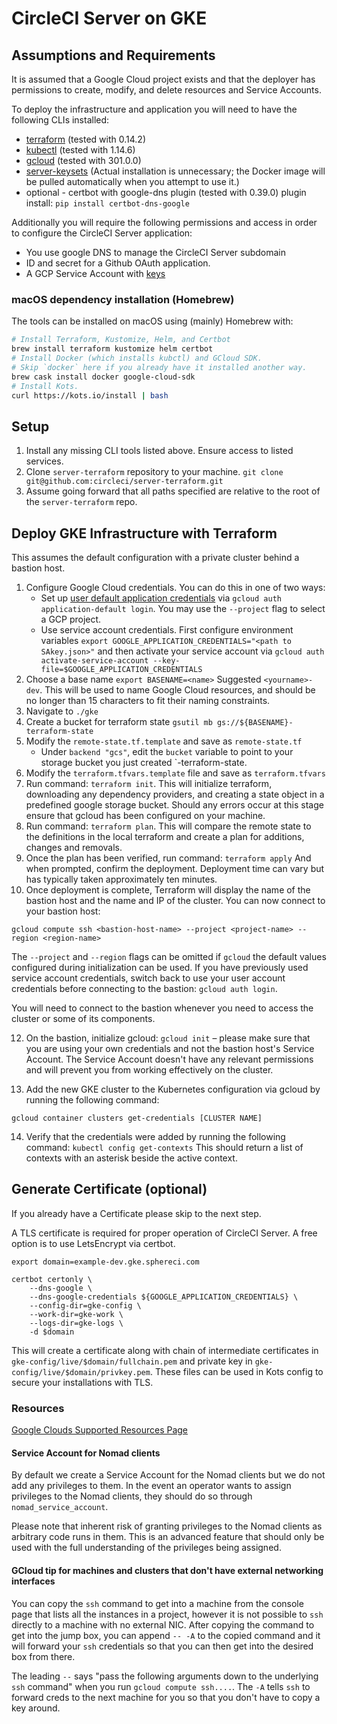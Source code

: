 # CircleCI Server on GKE

## Assumptions and Requirements

It is assumed that a Google Cloud project exists and that the deployer
has permissions to create, modify, and delete resources and Service Accounts.

To deploy the infrastructure and application you will need to have the
following CLIs installed:

* [terraform] (tested with 0.14.2)
* [kubectl] (tested with 1.14.6)
* [gcloud] (tested with 301.0.0)
* [server-keysets]
  (Actual installation is unnecessary; the Docker image will be pulled
  automatically when you attempt to use it.)
* optional - certbot with google-dns plugin (tested with 0.39.0)
  plugin install: `pip install certbot-dns-google`

Additionally you will require the following permissions and access in order to
configure the CircleCI Server application:

* You use google DNS to manage the CircleCI Server subdomain
* ID and secret for a Github OAuth application.
* A GCP Service Account with [keys][gcloud-service-account-keys]

### macOS dependency installation (Homebrew)

The tools can be installed on macOS using (mainly) Homebrew with:

```sh
# Install Terraform, Kustomize, Helm, and Certbot
brew install terraform kustomize helm certbot
# Install Docker (which installs kubctl) and GCloud SDK.
# Skip `docker` here if you already have it installed another way.
brew cask install docker google-cloud-sdk
# Install Kots.
curl https://kots.io/install | bash
```

## Setup

1. Install any missing CLI tools listed above. Ensure access to listed
   services.
2. Clone `server-terraform` repository to your machine.
	`git clone git@github.com:circleci/server-terraform.git`
3. Assume going forward that all paths specified are relative to the root of
   the `server-terraform` repo.

## Deploy GKE Infrastructure with Terraform

This assumes the default configuration with a private cluster behind a bastion host.

1. Configure Google Cloud credentials. You can do this in one of two ways:
    * Set up [user default application credentials]  via `gcloud auth
      application-default login`. You may use the `--project` flag to select a
GCP project.
    * Use service account credentials. First configure environment variables
      `export GOOGLE_APPLICATION_CREDENTIALS="<path to SAkey.json>"` and then
activate your service account via `gcloud auth activate-service-account
--key-file=$GOOGLE_APPLICATION_CREDENTIALS`
2. Choose a base name
    `export BASENAME=<name>`
    Suggested `<yourname>-dev`. This will be used to name Google Cloud resources,
    and should be no longer than 15 characters to fit their naming constraints.
3. Navigate to `./gke`
4. Create a bucket for terraform state `gsutil mb
   gs://${BASENAME}-terraform-state`
6. Modify the `remote-state.tf.template` and save as `remote-state.tf`
    * Under `backend "gcs"`, edit the `bucket` variable to point to your
      storage bucket you just created `<base-name>-terraform-state.
7. Modify the `terraform.tfvars.template` file and save as `terraform.tfvars`
8. Run command: `terraform init`. This will initialize terraform, downloading
   any dependency providers, and creating a state object in a predefined google
storage bucket. Should any errors occur at this stage ensure that gcloud has
been configured on your machine.
9. Run command: `terraform plan`. This will compare the remote state to the
   definitions in the local terraform and create a plan for additions, changes
and removals.
10. Once the plan has been verified, run command: `terraform apply` And when
    prompted, confirm the deployment. Deployment time can vary but has
typically taken approximately ten minutes.
11. Once deployment is complete, Terraform will display the name of the bastion host and the name and IP of the cluster. You can now connect to your bastion host:

`gcloud compute ssh <bastion-host-name> --project <project-name> --region <region-name>`

The `--project` and `--region` flags can be omitted if `gcloud` the default values configured during initialization can be used. If you have previously used service account credentials, switch back to use your user account credentials before connecting to the bastion: `gcloud auth login`.

You will need to connect to the bastion whenever you need to access the cluster or some of its components.

12. On the bastion, initialize gcloud: `gcloud init` – please make sure that you are using your own credentials and not the bastion host's Service Account. The Service Account doesn't have any relevant permissions and will prevent you from working effectively on the cluster.

13. Add the new GKE cluster to the Kubernetes configuration via gcloud by running the following command:
```
gcloud container clusters get-credentials [CLUSTER NAME]
```
14. Verify that the credentials were added by running the following command:
    `kubectl config get-contexts` This should return a list of contexts with an
asterisk beside the active context.

[user default application credentials]: https://cloud.google.com/sdk/gcloud/reference/auth/application-default

## Generate Certificate (optional)

If you already have a Certificate please skip to the next step.

A TLS certificate is required for proper operation of CircleCI Server.  A
free option is to use LetsEncrypt via certbot.

```shell
export domain=example-dev.gke.sphereci.com

certbot certonly \
    --dns-google \
    --dns-google-credentials ${GOOGLE_APPLICATION_CREDENTIALS} \
    --config-dir=gke-config \
    --work-dir=gke-work \
    --logs-dir=gke-logs \
    -d $domain
```

This will create a certificate along with chain of intermediate
certificates in `gke-config/live/$domain/fullchain.pem` and private
key in `gke-config/live/$domain/privkey.pem`. These files can be used in
Kots config to secure your installations with TLS.

### Resources

[Google Clouds Supported Resources Page]

#### Service Account for Nomad clients

By default we create a Service Account for the Nomad clients but we
do not add any privileges to them. In the event an operator wants to
assign privileges to the Nomad clients, they should do so through
`nomad_service_account`.

Please note that inherent risk of granting privileges to the Nomad clients
as arbitrary code runs in them. This is an advanced feature that should only
be used with the full understanding of the privileges being assigned.

#### GCloud tip for machines and clusters that don't have external networking interfaces

You can copy the `ssh` command to get into a machine from the console page that
lists all the instances in a project, however it is not possible to `ssh`
directly to a machine with no external NIC. After copying the command to get
into the jump box, you can append `-- -A` to the copied command and it will
forward your `ssh` credentials so that you can then get into the desired box
from there.

The leading `--` says "pass the following arguments down to the underlying
`ssh` command" when you run `gcloud compute ssh....`. The `-A` tells `ssh` to
forward creds to the next machine for you so that you don't have to copy a key
around.

<!-- Links -->
[terraform]: https://releases.hashicorp.com/terraform/0.14.2/
[kubectl]: https://kubernetes.io/docs/tasks/tools/install-kubectl/
[server-keysets]: https://github.com/CircleCI-Public/server-keysets-cli#using-the-docker-container
[gcloud]: https://cloud.google.com/sdk/install
[gcloud-service-account-keys]: https://cloud.google.com/docs/authentication/production#creating_a_service_account
[Google Clouds Supported Resources Page]: https://cloud.google.com/deployment-manager/docs/configuration/supported-resource-types
